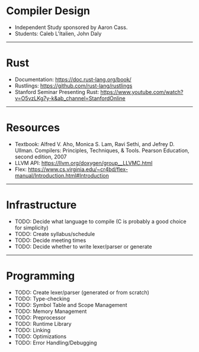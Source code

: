 # Compiler Design
- Independent Study sponsored by Aaron Cass.
- Students: Caleb L'Italien, John Daly
------------------------------------
# Rust
- Documentation: https://doc.rust-lang.org/book/
- Rustlings: https://github.com/rust-lang/rustlings
- Stanford Seminar Presenting Rust: https://www.youtube.com/watch?v=O5vzLKg7y-k&ab_channel=StanfordOnline
------------------------------------
# Resources
 - Textbook: Alfred V. Aho, Monica S. Lam, Ravi Sethi, and Jefrey D. Ullman. Compilers: Principles, Techniques, & Tools. Pearson Education, second edition, 2007
 - LLVM API: https://llvm.org/doxygen/group__LLVMC.html
 - Flex: https://www.cs.virginia.edu/~cr4bd/flex-manual/Introduction.html#Introduction
------------------------------------
# Infrastructure
- TODO: Decide what language to compile (C is probably a good choice for simplicity)
- TODO: Create syllabus/schedule
- TODO: Decide meeting times
- TODO: Decide whether to write lexer/parser or generate
------------------------------------
# Programming
- TODO: Create lexer/parser (generated or from scratch)
- TODO: Type-checking
- TODO: Symbol Table and Scope Management
- TODO: Memory Management
- TODO: Preprocessor
- TODO: Runtime Library
- TODO: Linking
- TODO: Optimizations
- TODO: Error Handling/Debugging
